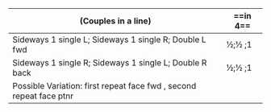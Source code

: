 |(Couples in a line) |==in 4==|
|----|-----|
|Sideways 1 single L; Sideways 1 single R; Double L fwd | ½;½ ;1|
|Sideways 1 single R; Sideways 1 single L; Double R back | ½;½ ;1|
|Possible Variation: first repeat face fwd , second repeat face ptnr |
